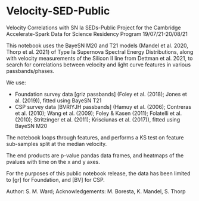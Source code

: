 # Velocity-SED-Public
Velocity Correlations with SN Ia SEDs-Public
Project for the Cambridge Accelerate-Spark Data for Science Residency Program 19/07/21-20/08/21

This notebook uses the BayeSN M20 and T21 models (Mandel et al. 2020, Thorp et al. 2021) of Type Ia Supernova Spectral Energy Distributions, 
along with velocity measurements of the Silicon II line from Dettman et al. 2021,
to search for correlations between velocity and light curve features in various passbands/phases.

We use:
* Foundation survey data [griz passbands] (Foley et al. (2018); Jones et al. (2019)), 
fitted using BayeSN T21
* CSP survey data [BVRIYJH passbands] (Hamuy et al. (2006); Contreras et al. (2010); Wang et al. (2009); Foley & Kasen (2011); Folatelli et al. (2010);
Stritzinger et al. (2011); Krisciunas et al. (2017)),
fitted using BayeSN M20

The notebook loops through features, and performs a KS test on feature sub-samples split at the median velocity. 

The end products are p-value pandas data frames, and heatmaps of the pvalues with time on the x and y axes.

For the purposes of this public notebook release, the data has been limited to [gr] for Foundation, and [BV] for CSP.

Author: S. M. Ward; Acknowledgements: M. Boresta, K. Mandel, S. Thorp
